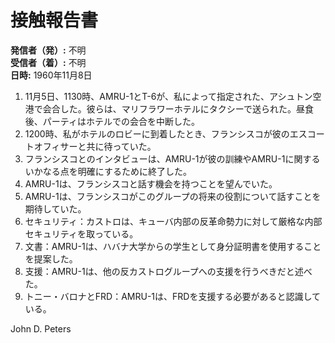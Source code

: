 # 接触報告書

**発信者（発）:** 不明  
**受信者（着）:** 不明  
**日時:** 1960年11月8日

1. 11月5日、1130時、AMRU-1とT-6が、私によって指定された、アシュトン空港で会合した。彼らは、マリフラワーホテルにタクシーで送られた。昼食後、パーティはホテルでの会合を中断した。  
2. 1200時、私がホテルのロビーに到着したとき、フランシスコが彼のエスコートオフィサーと共に待っていた。  
3. フランシスコとのインタビューは、AMRU-1が彼の訓練やAMRU-1に関するいかなる点を明確にするために終了した。  
4. AMRU-1は、フランシスコと話す機会を持つことを望んでいた。  
5. AMRU-1は、フランシスコがこのグループの将来の役割について話すことを期待していた。  
6. セキュリティ：カストロは、キューバ内部の反革命勢力に対して厳格な内部セキュリティを取っている。  
7. 文書：AMRU-1は、ハバナ大学からの学生として身分証明書を使用することを提案した。  
8. 支援：AMRU-1は、他の反カストログループへの支援を行うべきだと述べた。  
9. トニー・バロナとFRD：AMRU-1は、FRDを支援する必要があると認識している。  

John D. Peters